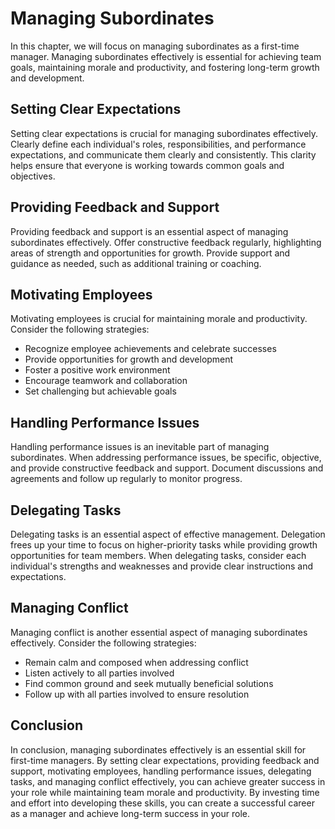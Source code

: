 Managing Subordinates
====================================================================

In this chapter, we will focus on managing subordinates as a first-time manager. Managing subordinates effectively is essential for achieving team goals, maintaining morale and productivity, and fostering long-term growth and development.

Setting Clear Expectations
--------------------------

Setting clear expectations is crucial for managing subordinates effectively. Clearly define each individual's roles, responsibilities, and performance expectations, and communicate them clearly and consistently. This clarity helps ensure that everyone is working towards common goals and objectives.

Providing Feedback and Support
------------------------------

Providing feedback and support is an essential aspect of managing subordinates effectively. Offer constructive feedback regularly, highlighting areas of strength and opportunities for growth. Provide support and guidance as needed, such as additional training or coaching.

Motivating Employees
--------------------

Motivating employees is crucial for maintaining morale and productivity. Consider the following strategies:

* Recognize employee achievements and celebrate successes
* Provide opportunities for growth and development
* Foster a positive work environment
* Encourage teamwork and collaboration
* Set challenging but achievable goals

Handling Performance Issues
---------------------------

Handling performance issues is an inevitable part of managing subordinates. When addressing performance issues, be specific, objective, and provide constructive feedback and support. Document discussions and agreements and follow up regularly to monitor progress.

Delegating Tasks
----------------

Delegating tasks is an essential aspect of effective management. Delegation frees up your time to focus on higher-priority tasks while providing growth opportunities for team members. When delegating tasks, consider each individual's strengths and weaknesses and provide clear instructions and expectations.

Managing Conflict
-----------------

Managing conflict is another essential aspect of managing subordinates effectively. Consider the following strategies:

* Remain calm and composed when addressing conflict
* Listen actively to all parties involved
* Find common ground and seek mutually beneficial solutions
* Follow up with all parties involved to ensure resolution

Conclusion
----------

In conclusion, managing subordinates effectively is an essential skill for first-time managers. By setting clear expectations, providing feedback and support, motivating employees, handling performance issues, delegating tasks, and managing conflict effectively, you can achieve greater success in your role while maintaining team morale and productivity. By investing time and effort into developing these skills, you can create a successful career as a manager and achieve long-term success in your role.
